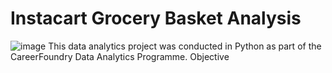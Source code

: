 # Instacart Grocery Basket Analysis
![image](https://github.com/aslanseda/Instacart_Python/assets/57833634/20994947-3bf8-4ca2-b813-3359c4e298c2)
This data analytics project was conducted in Python as part of the CareerFoundry Data Analytics Programme.
Objective
